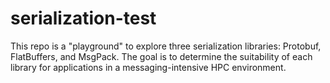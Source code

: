 # serialization-test

This repo is a "playground" to explore three serialization libraries: Protobuf, FlatBuffers, and MsgPack. The goal is to determine the suitability of each library for applications in a messaging-intensive HPC environment.
